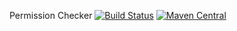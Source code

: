 Permission Checker [![Build Status](https://travis-ci.org/ariidjs/PermissionChecker.svg?branch=master)](https://travis-ci.org/ariidjs/PermissionChecker) [![Maven Central](https://maven-badges.herokuapp.com/maven-central/com.github.ariidjs/permissionchecker/badge.svg)](https://maven-badges.herokuapp.com/maven-central/com.github.ariidjs/permissionchecker)
